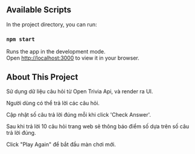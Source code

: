 
## Available Scripts

In the project directory, you can run:

### `npm start`

Runs the app in the development mode.\
Open [http://localhost:3000](http://localhost:3000) to view it in your browser.


## About This Project
Sử dụng dữ liệu câu hỏi từ Open Trivia Api, và render ra UI.

Người dùng có thể trả lời các câu hỏi.

Cập nhật số câu trả lời đúng mỗi khi click 'Check Answer'.

Sau khi trả lời 10 câu hỏi trang web sẽ thông báo điểm số dựa trên số câu trả lời đúng.

Click "Play Again" để bắt đầu màn chơi mới.
